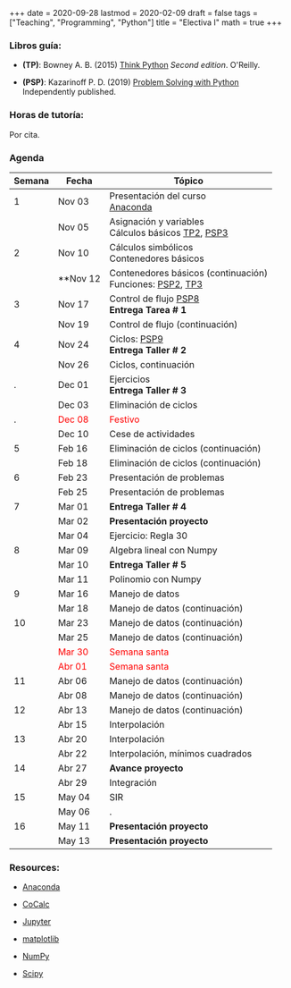+++
date      = 2020-09-28
lastmod   = 2020-02-09
draft     = false
tags      = ["Teaching", "Programming", "Python"]
title     = "Electiva I"
math      = true
+++

### Libros guía:

- **(TP)**: Bowney A. B. (2015) [Think Python](https://greenteapress.com/wp/think-python-2e/) *Second edition*. O'Reilly.

- **(PSP)**: Kazarinoff P. D. (2019) [Problem Solving with Python](https://problemsolvingwithpython.com) Independently published.

### Horas de tutoría: 

Por cita.

### Agenda

Semana  | Fecha | Tópico
--- | --- | ---
1  | Nov 03 | Presentación del curso <br> [Anaconda](https://www.anaconda.com/products/individual)
&nbsp; | Nov 05 | Asignación y variables <br> Cálculos básicos [TP2](http://greenteapress.com/thinkpython2/html/thinkpython2003.html), [PSP3](https://problemsolvingwithpython.com/03-The-Python-REPL/03.00-Introduction/) 
2  | Nov 10 | Cálculos simbólicos <br> Contenedores básicos
&nbsp; | **Nov 12 | Contenedores básicos (continuación) <br> Funciones: [PSP2](https://problemsolvingwithpython.com/07-Functions-and-Modules/07.00-Introduction/), [TP3](http://greenteapress.com/thinkpython2/html/thinkpython2004.html)
3  | Nov 17 | Control de flujo [PSP8](https://problemsolvingwithpython.com/08-If-Else-Try-Except/08.00-Introduction/)<br> **Entrega Tarea # 1**
&nbsp; | Nov 19 | Control de flujo (continuación)
4  | Nov 24 | Ciclos: [PSP9](https://problemsolvingwithpython.com/09-Loops/09.00-Introduction/)<br> **Entrega Taller # 2**
&nbsp; | Nov 26 | Ciclos, continuación 
.  | Dec 01 | Ejercicios <br> **Entrega Taller # 3**
&nbsp; | Dec 03 | Eliminación de ciclos
. | <font color="red">Dec 08</font> | <font color="red">Festivo</font>
&nbsp; | Dec 10 | Cese de actividades
5  | Feb 16 | Eliminación de ciclos (continuación) 
&nbsp; | Feb 18 | Eliminación de ciclos (continuación) 
6  | Feb 23 | Presentación de problemas
&nbsp; | Feb 25 | Presentación de problemas
7  | Mar 01 | **Entrega Taller # 4**
&nbsp; | Mar 02 | **Presentación proyecto**
&nbsp; | Mar 04 | Ejercicio: Regla 30
8  | Mar 09 | Algebra lineal con Numpy
&nbsp; | Mar 10 |**Entrega Taller # 5**
&nbsp; | Mar 11 | Polinomio con Numpy
9  | Mar 16 |  Manejo de datos  
&nbsp; | Mar 18 | Manejo de datos (continuación) 
10  | Mar 23 | Manejo de datos (continuación) 
&nbsp; | Mar 25 | Manejo de datos (continuación) 
&nbsp;  | <font color="red">Mar 30</font> | <font color="red">Semana santa</font>
&nbsp; | <font color="red">Abr 01</font> | <font color="red">Semana santa</font>
11  | Abr 06 | Manejo de datos (continuación) 
&nbsp; | Abr 08 | Manejo de datos (continuación) 
12  | Abr 13 | Manejo de datos (continuación) 
&nbsp; | Abr 15 | Interpolación
13  | Abr 20 | Interpolación
&nbsp; | Abr 22 | Interpolación, mínimos cuadrados
14  | Abr 27 | **Avance proyecto**
&nbsp; | Abr 29 | Integración
15  | May 04 | SIR
&nbsp; | May 06 | .
16  | May 11 | **Presentación proyecto**
&nbsp; | May 13 | **Presentación proyecto**


<!-- [Matplotlib](https://problemsolvingwithpython.com/06-Plotting-with-Matplotlib/06.00-Introduction/) -->
### Resources:

  - [Anaconda](https://anaconda.org)

  - [CoCalc](https://cocalc.com)

  - [Jupyter](https://jupyter.org/)

  - [matplotlib](https://matplotlib.org/3.1.1/index.html)

  - [NumPy](https://www.numpy.org/)

  - [Scipy](https://www.scipy.org/)
